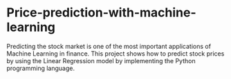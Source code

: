 # Price-prediction-with-machine-learning

Predicting the stock market is one of the most important applications of Machine Learning in finance. 
This project shows how to predict stock prices by using the Linear Regression model by implementing the Python programming language.
